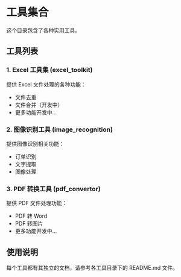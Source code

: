 # 工具集合

这个目录包含了各种实用工具。

## 工具列表

### 1. Excel 工具集 (excel_toolkit)
提供 Excel 文件处理的各种功能：
- 文件去重
- 文件合并（开发中）
- 更多功能开发中...

### 2. 图像识别工具 (image_recognition)
提供图像识别相关功能：
- 订单识别
- 文字提取
- 图像处理

### 3. PDF 转换工具 (pdf_convertor)
提供 PDF 文件处理功能：
- PDF 转 Word
- PDF 转图片
- 更多功能开发中...

## 使用说明
每个工具都有其独立的文档，请参考各工具目录下的 README.md 文件。 